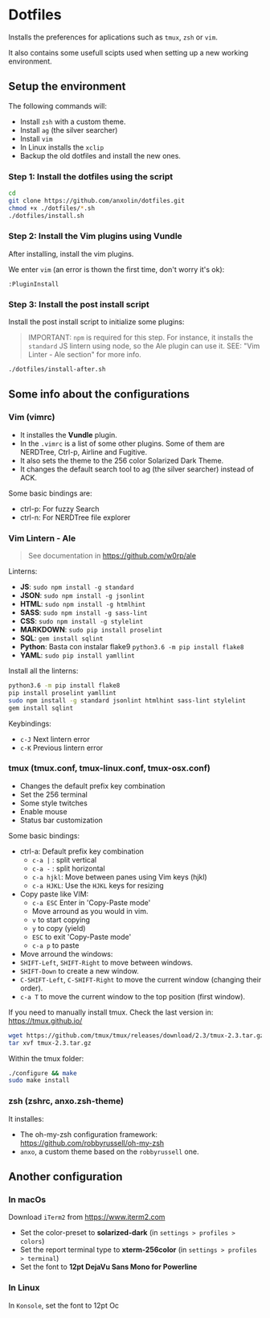 # Dotfiles
Installs the preferences for aplications such as `tmux`, `zsh` or `vim`.

It also contains some usefull scipts used when setting up a new working environment.

## Setup the environment
The following commands will:

* Install `zsh` with a custom theme.
* Install `ag` (the silver searcher)
* Install `vim`
* In Linux installs the `xclip`
* Backup the old dotfiles and install the new ones.

### Step 1: Install the dotfiles using the script
```bash
cd
git clone https://github.com/anxolin/dotfiles.git
chmod +x ./dotfiles/*.sh
./dotfiles/install.sh
```
### Step 2: Install the Vim plugins using Vundle
After installing, install the vim plugins.

We enter `vim` (an error is thown the first time, don't worry it's ok):

```
:PluginInstall
```

### Step 3: Install the post install script
Install the post install script to initialize some plugins:
> IMPORTANT: `npm` is required for this step. For instance, it installs the `standard` JS lintern using node, so the Ale plugin can use it.
> SEE: "Vim Linter - Ale section" for more info.
```bash
./dotfiles/install-after.sh
```


## Some info about the configurations
### Vim (vimrc)
* It installes the **Vundle** plugin.
* In the `.vimrc` is a list of some other plugins. Some of them are NERDTree, Ctrl-p,  Airline and Fugitive.
* It also sets the theme to the 256 color Solarized Dark Theme.
* It changes the default search tool to ag (the silver searcher) instead of ACK.

Some basic bindings are:

* ctrl-p: For fuzzy Search 
* ctrl-n: For NERDTree file explorer 

### Vim Lintern - Ale
> See documentation in https://github.com/w0rp/ale

Linterns:
  * **JS**: `sudo npm install -g standard`
  * **JSON**: `sudo npm install -g jsonlint`
  * **HTML**: `sudo npm install -g htmlhint`
  * **SASS**: `sudo npm install -g sass-lint`
  * **CSS**: `sudo npm install -g stylelint` 
  * **MARKDOWN**: `sudo pip install proselint`
  * **SQL**: `gem install sqlint`
  * **Python**: Basta con instalar flake9 `python3.6 -m pip install flake8` 
  * **YAML**: `sudo pip install yamllint`

Install all the linterns:
```bash
python3.6 -m pip install flake8
pip install proselint yamllint
sudo npm install -g standard jsonlint htmlhint sass-lint stylelint
gem install sqlint
```

Keybindings:
* `c-J` Next lintern error
* `c-K` Previous lintern error


### tmux (tmux.conf, tmux-linux.conf, tmux-osx.conf)
* Changes the default prefix key combination  
* Set the 256 terminal
* Some style twitches 
* Enable mouse
* Status bar customization

Some basic bindings:

* ctrl-a: Default prefix key combination
  * `c-a |` : split vertical
  * `c-a -` : split horizontal
  * `c-a hjkl`: Move between panes using Vim keys (hjkl)
  * `c-a HJKL`:  Use the `HJKL` keys for resizing
* Copy paste like VIM:
  * `c-a ESC` Enter in 'Copy-Paste mode'
  * Move arround as you would in vim.
  * `v` to start copying
  * `y` to copy (yield)
  * `ESC` to exit 'Copy-Paste mode'
  * `c-a p` to paste
* Move arround the windows:
* `SHIFT-Left`, `SHIFT-Right` to move between windows.
* `SHIFT-Down` to create a new window.
* `C-SHIFT-Left`, `C-SHIFT-Right` to move the current window (changing their order).
* `c-a T` to move the current window to the top position (first window).

If you need to manually install tmux.
Check the last version in: https://tmux.github.io/

```bash
wget https://github.com/tmux/tmux/releases/download/2.3/tmux-2.3.tar.gz
tar xvf tmux-2.3.tar.gz
```

Within the tmux folder:
```bash
./configure && make
sudo make install
```

### zsh (zshrc, anxo.zsh-theme) 
It installes:

* The oh-my-zsh configuration framework: https://github.com/robbyrussell/oh-my-zsh
* `anxo`, a custom theme based on the `robbyrussell` one.

## Another configuration
### In macOs
Download `iTerm2` from https://www.iterm2.com

* Set the color-preset to **solarized-dark** (in `settings > profiles > colors`)
* Set the report terminal type to **xterm-256color** (in `settings > profiles > terminal`)
* Set the font to **12pt DejaVu Sans Mono for Powerline**


### In Linux
In `Konsole`, set the font to 12pt Oc
